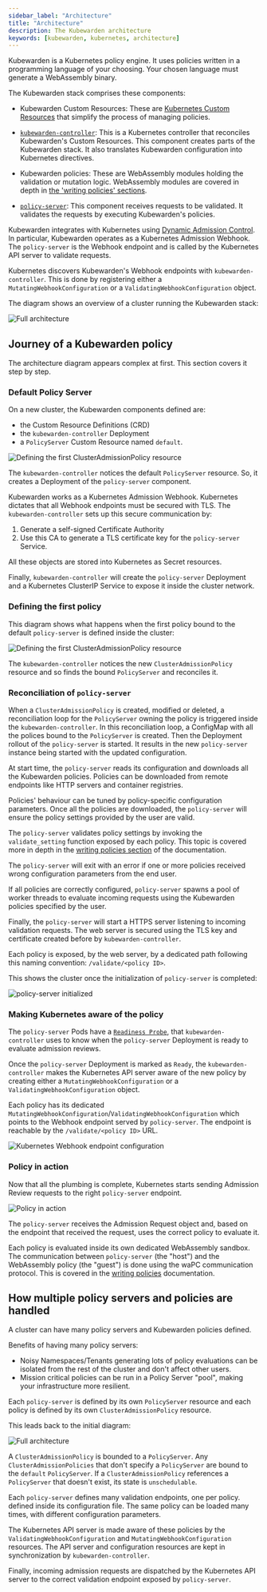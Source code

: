```yaml
---
sidebar_label: "Architecture"
title: "Architecture"
description: The Kubewarden architecture
keywords: [kubewarden, kubernetes, architecture]
---
```


Kubewarden is a Kubernetes policy engine.
It uses policies written in a programming language of your choosing.
Your chosen language must generate a WebAssembly binary.

The Kubewarden stack comprises these components:

- Kubewarden Custom Resources:
These are [Kubernetes Custom Resources](https://kubernetes.io/docs/concepts/extend-kubernetes/api-extension/custom-resources/) that simplify the process of managing policies.

- [`kubewarden-controller`](https://github.com/kubewarden/kubewarden-controller):
This is a Kubernetes controller that reconciles Kubewarden's Custom Resources.
This component creates parts of the Kubewarden stack.
It also translates Kubewarden configuration into Kubernetes directives.

- Kubewarden policies:
These are WebAssembly modules holding the validation or mutation logic.
WebAssembly modules are covered in depth in
[the 'writing policies' sections](/writing-policies/index.md).

- [`policy-server`](https://github.com/kubewarden/policy-server):
This component receives requests to be validated.
It validates the requests by executing Kubewarden's policies.

Kubewarden integrates with Kubernetes using
[Dynamic Admission Control](https://kubernetes.io/docs/reference/access-authn-authz/extensible-admission-controllers/).
In particular, Kubewarden operates as a Kubernetes Admission Webhook.
The `policy-server` is the Webhook endpoint and is called by the Kubernetes API server to validate requests.

Kubernetes discovers Kubewarden's Webhook endpoints with `kubewarden-controller`.
This is done by registering either
a `MutatingWebhookConfiguration`
or a `ValidatingWebhookConfiguration` object.

The diagram shows an overview of a cluster running the Kubewarden stack:

![Full architecture](/img/architecture.png)

## Journey of a Kubewarden policy

The architecture diagram appears complex at first. This section covers it step by step.

### Default Policy Server

On a new cluster, the Kubewarden components defined are:
- the Custom Resource Definitions (CRD)
- the `kubewarden-controller` Deployment
- a `PolicyServer` Custom Resource named `default`.

![Defining the first ClusterAdmissionPolicy resource](/img/architecture_sequence_01.png)

The `kubewarden-controller` notices the default `PolicyServer` resource.
So, it creates a Deployment of the `policy-server` component.

Kubewarden works as a Kubernetes Admission Webhook.
Kubernetes dictates that all Webhook endpoints must be secured with TLS.
The `kubewarden-controller` sets up this secure communication
by:

1. Generate a self-signed Certificate Authority
1. Use this CA to generate a TLS certificate key for the
`policy-server` Service.

All these objects are stored into Kubernetes as Secret resources.

Finally, `kubewarden-controller` will create the `policy-server` Deployment
and a
Kubernetes ClusterIP Service
to expose it inside the cluster network.

### Defining the first policy

This diagram shows what happens when the first policy
bound to the default `policy-server`
is defined inside the cluster:

![Defining the first ClusterAdmissionPolicy resource](/img/architecture_sequence_02.png)

The `kubewarden-controller` notices the new `ClusterAdmissionPolicy` resource and
so finds the bound `PolicyServer` and reconciles it.

### Reconciliation of `policy-server`

When a `ClusterAdmissionPolicy` is created, modified or deleted,
a reconciliation loop for the `PolicyServer` owning the policy
is triggered inside the `kubewarden-controller`.
In this reconciliation loop,
a ConfigMap with all the polices bound to
the `PolicyServer` is created.
Then the Deployment rollout of the `policy-server` is started.
It results in the new `policy-server` instance being started with the updated configuration.

At start time, the `policy-server` reads its configuration
and downloads all the Kubewarden policies.
Policies can be downloaded from remote endpoints like HTTP servers and container registries.

Policies' behaviour can be tuned by policy-specific configuration parameters.
Once all the policies are downloaded,
the `policy-server` will ensure the policy settings provided by the user are valid.

The `policy-server` validates policy settings by invoking
the `validate_setting` function exposed by each policy.
This topic is covered more in depth in the
[writing policies section](/writing-policies/spec/01-intro-spec.md)
of the documentation.

The `policy-server` will exit with an error
if one or more policies received wrong configuration parameters from the end user.

If all policies are correctly configured, `policy-server`
spawns a pool of worker threads
to evaluate incoming requests
using the Kubewarden policies specified by the user.

Finally, the `policy-server` will start a HTTPS server
listening to incoming validation requests.
The web server is secured using the TLS key and certificate
created before by `kubewarden-controller`.

Each policy is exposed, by the web server, by a dedicated path
following this naming convention: `/validate/<policy ID>`.

This shows the cluster once the initialization of `policy-server` is completed:

![policy-server initialized](/img/architecture_sequence_03.png)

### Making Kubernetes aware of the policy

The `policy-server` Pods have a
[`Readiness Probe`](https://kubernetes.io/docs/tasks/configure-pod-container/configure-liveness-readiness-startup-probes/),
that `kubewarden-controller` uses to know when
the `policy-server` Deployment is
ready to evaluate admission reviews.

Once the `policy-server` Deployment is marked as `Ready`,
the `kubewarden-controller` makes the Kubernetes API server aware of the new policy
by creating either a `MutatingWebhookConfiguration`
or a `ValidatingWebhookConfiguration` object.

Each policy has its dedicated `MutatingWebhookConfiguration`/`ValidatingWebhookConfiguration`
which points to the Webhook endpoint served by `policy-server`.
The endpoint is reachable by the `/validate/<policy ID>` URL.

![Kubernetes Webhook endpoint configuration](/img/architecture_sequence_04.png)

### Policy in action

Now that all the plumbing is complete,
Kubernetes starts sending Admission Review requests to the right `policy-server` endpoint.

![Policy in action](/img/architecture_sequence_05.png)

The `policy-server` receives the Admission Request object and,
based on the endpoint that received the request,
uses the correct policy to evaluate it.

Each policy is evaluated inside its own dedicated WebAssembly sandbox.
The communication between `policy-server` (the "host")
and the WebAssembly policy (the "guest")
is done using the waPC communication protocol.
This is covered in the [writing policies](/writing-policies/index.md) documentation.

## How multiple policy servers and policies are handled

A cluster can have many policy servers and Kubewarden policies defined.

Benefits of having many policy servers:
- Noisy Namespaces/Tenants generating lots of policy evaluations
can be isolated from the rest of the cluster and don't affect other users.
- Mission critical policies can be run in a Policy Server "pool",
making your infrastructure more resilient.

Each `policy-server` is defined by its own `PolicyServer` resource
and each policy is defined by its own `ClusterAdmissionPolicy` resource.

This leads back to the initial diagram:

![Full architecture](/img/architecture.png)

A `ClusterAdmissionPolicy` is bounded to a `PolicyServer`.
Any `ClusterAdmissionPolicies` that don't specify a `PolicyServer`
are bound to the `default` `PolicyServer`.
If a `ClusterAdmissionPolicy` references a `PolicyServer`
that doesn't exist, its state is `unschedulable`.

Each `policy-server` defines many validation endpoints,
one per policy. defined inside its configuration file.
The same policy can be loaded many times,
with different configuration parameters.

The Kubernetes API server is made aware of these policies by the
`ValidatingWebhookConfiguration` and `MutatingWebhookConfiguration` resources.
The API server and configuration resources are kept in synchronization by `kubewarden-controller`.

Finally, incoming admission requests are dispatched by the Kubernetes
API server to the correct validation endpoint exposed by `policy-server`.
